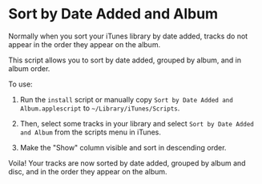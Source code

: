 Sort by Date Added and Album
============================

Normally when you sort your iTunes library by date added, tracks do not appear in the order they appear on the album.

This script allows you to sort by date added, grouped by album, and in album order.

To use:

1. Run the `install` script or manually copy `Sort by Date Added and Album.applescript` to `~/Library/iTunes/Scripts`.

2. Then, select some tracks in your library and select `Sort by Date Added and Album` from the scripts menu in iTunes.

3. Make the "Show" column visible and sort in descending order.

Voila! Your tracks are now sorted by date added, grouped by album and disc, and in the order they appear on the album.

